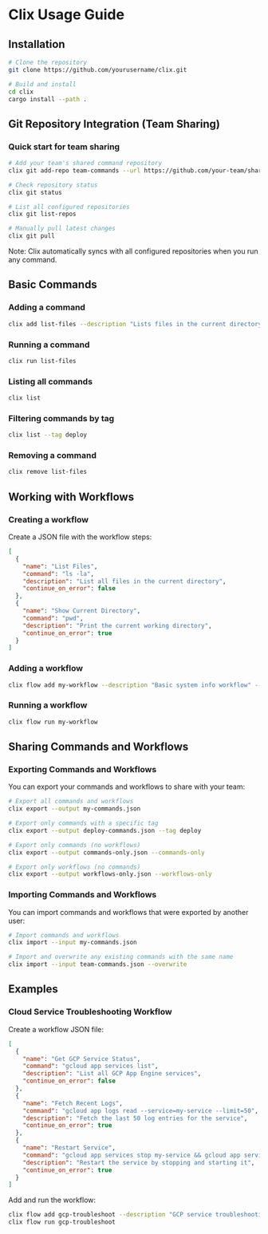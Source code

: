 # Clix Usage Guide

## Installation

```bash
# Clone the repository
git clone https://github.com/yourusername/clix.git

# Build and install
cd clix
cargo install --path .
```

## Git Repository Integration (Team Sharing)

### Quick start for team sharing

```bash
# Add your team's shared command repository
clix git add-repo team-commands --url https://github.com/your-team/shared-commands.git

# Check repository status
clix git status

# List all configured repositories
clix git list-repos

# Manually pull latest changes
clix git pull
```

Note: Clix automatically syncs with all configured repositories when you run any command.

## Basic Commands

### Adding a command

```bash
clix add list-files --description "Lists files in the current directory" --command "ls -la"
```

### Running a command

```bash
clix run list-files
```

### Listing all commands

```bash
clix list
```

### Filtering commands by tag

```bash
clix list --tag deploy
```

### Removing a command

```bash
clix remove list-files
```

## Working with Workflows

### Creating a workflow

Create a JSON file with the workflow steps:

```json
[
  {
    "name": "List Files",
    "command": "ls -la",
    "description": "List all files in the current directory",
    "continue_on_error": false
  },
  {
    "name": "Show Current Directory",
    "command": "pwd",
    "description": "Print the current working directory",
    "continue_on_error": true
  }
]
```

### Adding a workflow

```bash
clix flow add my-workflow --description "Basic system info workflow" --steps-file workflow.json
```

### Running a workflow

```bash
clix flow run my-workflow
```

## Sharing Commands and Workflows

### Exporting Commands and Workflows

You can export your commands and workflows to share with your team:

```bash
# Export all commands and workflows
clix export --output my-commands.json

# Export only commands with a specific tag
clix export --output deploy-commands.json --tag deploy

# Export only commands (no workflows)
clix export --output commands-only.json --commands-only

# Export only workflows (no commands)
clix export --output workflows-only.json --workflows-only
```

### Importing Commands and Workflows

You can import commands and workflows that were exported by another user:

```bash
# Import commands and workflows
clix import --input my-commands.json

# Import and overwrite any existing commands with the same name
clix import --input team-commands.json --overwrite
```

## Examples

### Cloud Service Troubleshooting Workflow

Create a workflow JSON file:

```json
[
  {
    "name": "Get GCP Service Status",
    "command": "gcloud app services list",
    "description": "List all GCP App Engine services",
    "continue_on_error": false
  },
  {
    "name": "Fetch Recent Logs",
    "command": "gcloud app logs read --service=my-service --limit=50",
    "description": "Fetch the last 50 log entries for the service",
    "continue_on_error": true
  },
  {
    "name": "Restart Service",
    "command": "gcloud app services stop my-service && gcloud app services start my-service",
    "description": "Restart the service by stopping and starting it",
    "continue_on_error": true
  }
]
```

Add and run the workflow:

```bash
clix flow add gcp-troubleshoot --description "GCP service troubleshooting" --steps-file gcp-workflow.json --tags cloud,gcp
clix flow run gcp-troubleshoot
```

